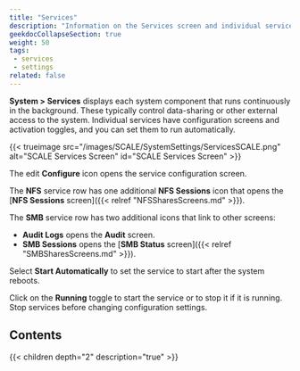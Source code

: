 ```yaml
---
title: "Services"
description: "Information on the Services screen and individual service articles in the Services area."
geekdocCollapseSection: true
weight: 50
tags:
 - services
 - settings
related: false
---
```


**System > Services** displays each system component that runs continuously in the background. These typically control data-sharing or other external access to the system. Individual services have configuration screens and activation toggles, and you can set them to run automatically.

{{< trueimage src="/images/SCALE/SystemSettings/ServicesSCALE.png" alt="SCALE Services Screen" id="SCALE Services Screen" >}}

The <span class="material-icons">edit</span> **Configure** icon opens the service configuration screen.

The **NFS** service row has one additional <span class="iconify" data-icon="material-symbols:list"></span> **NFS Sessions** icon that opens the [**NFS Sessions** screen]({{< relref "NFSSharesScreens.md" >}}).

The **SMB** service row has two additional icons that link to other screens:
* <span class="iconify" data-icon="material-symbols:receipt-long"></span> **Audit Logs** opens the **Audit** screen.
* <span class="iconify" data-icon="material-symbols:list"></span> **SMB Sessions** opens the [**SMB Status** screen]({{< relref "SMBSharesScreens.md" >}}).

Select **Start Automatically** to set the service to start after the system reboots.

Click on the **Running** toggle to start the service or to stop it if it is running. Stop services before changing configuration settings.

## Contents

{{< children depth="2" description="true" >}}
